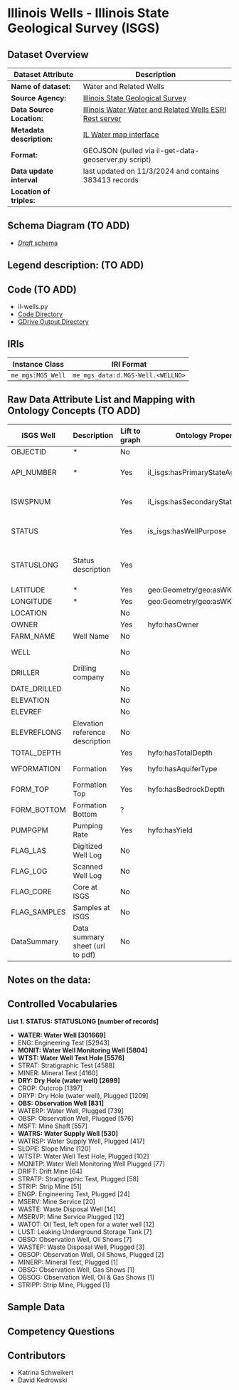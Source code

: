 # Illinois Wells - Illinois State Geological Survey (ISGS)

## Dataset Overview
| Dataset Attribute | Description |
| --- | --- |
| **Name of dataset:** | Water and Related Wells |
| **Source Agency:** | [Illinois State Geological Survey](https://isgs.illinois.edu/) |
| **Data Source Location:** | [Illinois Water Water and Related Wells ESRI Rest server](https://maps.isgs.illinois.edu/arcgis/rest/services/ILWATER/Water_and_Related_Wells2/MapServer) |
| **Metadata description:** | [IL Water map interface](https://prairie-research.maps.arcgis.com/apps/webappviewer/index.html?id=e06b64ae0c814ef3a4e43a191cb57f87) |
| **Format:** | GEOJSON (pulled via il-get-data-geoserver.py script) |
| **Data update interval** | last updated on 11/3/2024 and contains 383413 records |
| **Location of triples:** |  |

## Schema Diagram (TO ADD)
- [*Draft* schema](https://lucid.app/lucidchart/16e658ef-6f61-4ce3-a770-0c410ecb194a/edit?viewport_loc=-1074%2C-511%2C3767%2C1853%2CssMfXgoENRPy&invitationId=inv_ea094a2c-59da-4347-b175-700b91e5623d)

**Legend description:** (TO ADD)
- 

## Code (TO ADD)
- il-wells.py
- [Code Directory]()
- [GDrive Output Directory]()

## IRIs
| Instance Class | IRI Format |
| --- | --- |
| `me_mgs:MGS_Well` | `me_mgs_data:d.MGS-Well.<WELLNO>` |

## Raw Data Attribute List and Mapping with Ontology Concepts (TO ADD)

| ISGS Well | Description | Lift to graph | Ontology Property | Comments |
| --- | --- | --- | --- | --- |
| OBJECTID     | * | No |  |  |
| API_NUMBER   | * | Yes | il_isgs:hasPrimaryStateAgencyId | used as unique identifier |
| ISWSPNUM     |  | Yes | il_isgs:hasSecondaryStateAgencyId | present for about 40% of records |
| STATUS       |  | Yes | is_isgs:hasWellPurpose | controlled vocabulary (see below) |
| STATUSLONG   | Status description | Yes |  | via controlled vocabulary (see below) |
| LATITUDE     | * | Yes | geo:Geometry/geo:asWKT |  |
| LONGITUDE    | * | Yes | geo:Geometry/geo:asWKT |  |
| LOCATION     |  | No |  | ?mapsheet |
| OWNER        |  | Yes | hyfo:hasOwner | |
| FARM_NAME    | Well Name | No |  |  |
| WELL         |  | No |  | matches FARM_NAME |
| DRILLER      | Drilling company | No |  |  |
| DATE_DRILLED |  | No |  |  |
| ELEVATION    |  | No |  |  |
| ELEVREF      |  | No |  |  |
| ELEVREFLONG  | Elevation reference description | No |  |  |
| TOTAL_DEPTH  |  | Yes | hyfo:hasTotalDepth | |
| WFORMATION   | Formation | Yes | hyfo:hasAquiferType | Need to verify this |
| FORM_TOP     | Formation Top | Yes | hyfo:hasBedrockDepth | Need to verify this |
| FORM_BOTTOM  | Formation Bottom | ? |  |  |
| PUMPGPM      | Pumping Rate | Yes | hyfo:hasYield |  |
| FLAG_LAS     | Digitized Well Log | No |  |  |
| FLAG_LOG     | Scanned Well Log   | No |  |  |
| FLAG_CORE    | Core at ISGS | No |  |  |
| FLAG_SAMPLES | Samples at ISGS | No |  |  |
| DataSummary  | Data summary sheet (url to  pdf) | No |  |  |

**Notes on the data:**
- 

## Controlled Vocabularies
**List 1. STATUS: STATUSLONG [number of records]**
- **WATER: Water Well [301669]**
- ENG: Engineering Test [52943]
- **MONIT: Water Well Monitoring Well [5804]**
- **WTST: Water Well Test Hole [5576]**
- STRAT: Stratigraphic Test [4588]
- MINER: Mineral Test [4160]
- **DRY: Dry Hole (water well) [2699]**
- CROP: Outcrop [1397]
- DRYP: Dry Hole (water well), Plugged [1209]
- **OBS: Observation Well [831]**
- WATERP: Water Well, Plugged [739]
- OBSP: Observation Well, Plugged [576]
- MSFT: Mine Shaft [557]
- **WATRS: Water Supply Well [530]**
- WATRSP: Water Supply Well, Plugged [417]
- SLOPE: Slope Mine [120]
- WTSTP: Water Well Test Hole, Plugged [102]
- MONITP: Water Well Monitoring Well Plugged [77]
- DRIFT: Drift Mine [64]
- STRATP: Stratigraphic Test, Plugged [58]
- STRIP: Strip Mine [51]
- ENGP: Engineering Test, Plugged [24]
- MSERV: Mine Service [20]
- WASTE: Waste Disposal Well [14]
- MSERVP: Mine Service Plugged [12]
- WATOT: Oil Test, left open for a water well [12]
- LUST: Leaking Underground Storage Tank [7]
- OBSO: Observation Well, Oil Shows [7]
- WASTEP: Waste Disposal Well, Plugged [3]
- OBSOP: Observation Well, Oil Shows, Plugged [2]
- MINERP: Mineral Test, Plugged [1]
- OBSG: Observation Well, Gas Shows [1]
- OBSOG: Observation Well, Oil & Gas Shows [1]
- STRIPP: Strip Mine, Plugged [1]

## Sample Data

## Competency Questions 

## Contributors
- Katrina Schweikert
- David Kedrowski
